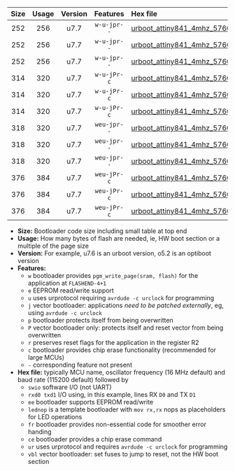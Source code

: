 |Size|Usage|Version|Features|Hex file|
|:-:|:-:|:-:|:-:|:--|
|252|256|u7.7|`w-u-jpr--`|[urboot_attiny841_4mhz_57600bps_swio_rxa2_txa1_lednop_ur_vbl.hex](https://raw.githubusercontent.com/stefanrueger/urboot.hex/main/mcus/attiny841/fcpu_4mhz/57600_bps/urboot_attiny841_4mhz_57600bps_swio_rxa2_txa1_lednop_ur_vbl.hex)|
|252|256|u7.7|`w-u-jpr--`|[urboot_attiny841_4mhz_57600bps_swio_rxa4_txa5_lednop_ur_vbl.hex](https://raw.githubusercontent.com/stefanrueger/urboot.hex/main/mcus/attiny841/fcpu_4mhz/57600_bps/urboot_attiny841_4mhz_57600bps_swio_rxa4_txa5_lednop_ur_vbl.hex)|
|252|256|u7.7|`w-u-jpr--`|[urboot_attiny841_4mhz_57600bps_swio_rxb2_txa7_lednop_ur_vbl.hex](https://raw.githubusercontent.com/stefanrueger/urboot.hex/main/mcus/attiny841/fcpu_4mhz/57600_bps/urboot_attiny841_4mhz_57600bps_swio_rxb2_txa7_lednop_ur_vbl.hex)|
|314|320|u7.7|`w-u-jPr-c`|[urboot_attiny841_4mhz_57600bps_swio_rxa2_txa1_lednop_fr_ce_ur_vbl.hex](https://raw.githubusercontent.com/stefanrueger/urboot.hex/main/mcus/attiny841/fcpu_4mhz/57600_bps/urboot_attiny841_4mhz_57600bps_swio_rxa2_txa1_lednop_fr_ce_ur_vbl.hex)|
|314|320|u7.7|`w-u-jPr-c`|[urboot_attiny841_4mhz_57600bps_swio_rxa4_txa5_lednop_fr_ce_ur_vbl.hex](https://raw.githubusercontent.com/stefanrueger/urboot.hex/main/mcus/attiny841/fcpu_4mhz/57600_bps/urboot_attiny841_4mhz_57600bps_swio_rxa4_txa5_lednop_fr_ce_ur_vbl.hex)|
|314|320|u7.7|`w-u-jPr-c`|[urboot_attiny841_4mhz_57600bps_swio_rxb2_txa7_lednop_fr_ce_ur_vbl.hex](https://raw.githubusercontent.com/stefanrueger/urboot.hex/main/mcus/attiny841/fcpu_4mhz/57600_bps/urboot_attiny841_4mhz_57600bps_swio_rxb2_txa7_lednop_fr_ce_ur_vbl.hex)|
|318|320|u7.7|`weu-jpr--`|[urboot_attiny841_4mhz_57600bps_swio_rxa2_txa1_ee_lednop_ur_vbl.hex](https://raw.githubusercontent.com/stefanrueger/urboot.hex/main/mcus/attiny841/fcpu_4mhz/57600_bps/urboot_attiny841_4mhz_57600bps_swio_rxa2_txa1_ee_lednop_ur_vbl.hex)|
|318|320|u7.7|`weu-jpr--`|[urboot_attiny841_4mhz_57600bps_swio_rxa4_txa5_ee_lednop_ur_vbl.hex](https://raw.githubusercontent.com/stefanrueger/urboot.hex/main/mcus/attiny841/fcpu_4mhz/57600_bps/urboot_attiny841_4mhz_57600bps_swio_rxa4_txa5_ee_lednop_ur_vbl.hex)|
|318|320|u7.7|`weu-jpr--`|[urboot_attiny841_4mhz_57600bps_swio_rxb2_txa7_ee_lednop_ur_vbl.hex](https://raw.githubusercontent.com/stefanrueger/urboot.hex/main/mcus/attiny841/fcpu_4mhz/57600_bps/urboot_attiny841_4mhz_57600bps_swio_rxb2_txa7_ee_lednop_ur_vbl.hex)|
|376|384|u7.7|`weu-jPr-c`|[urboot_attiny841_4mhz_57600bps_swio_rxa2_txa1_ee_lednop_fr_ce_ur_vbl.hex](https://raw.githubusercontent.com/stefanrueger/urboot.hex/main/mcus/attiny841/fcpu_4mhz/57600_bps/urboot_attiny841_4mhz_57600bps_swio_rxa2_txa1_ee_lednop_fr_ce_ur_vbl.hex)|
|376|384|u7.7|`weu-jPr-c`|[urboot_attiny841_4mhz_57600bps_swio_rxa4_txa5_ee_lednop_fr_ce_ur_vbl.hex](https://raw.githubusercontent.com/stefanrueger/urboot.hex/main/mcus/attiny841/fcpu_4mhz/57600_bps/urboot_attiny841_4mhz_57600bps_swio_rxa4_txa5_ee_lednop_fr_ce_ur_vbl.hex)|
|376|384|u7.7|`weu-jPr-c`|[urboot_attiny841_4mhz_57600bps_swio_rxb2_txa7_ee_lednop_fr_ce_ur_vbl.hex](https://raw.githubusercontent.com/stefanrueger/urboot.hex/main/mcus/attiny841/fcpu_4mhz/57600_bps/urboot_attiny841_4mhz_57600bps_swio_rxb2_txa7_ee_lednop_fr_ce_ur_vbl.hex)|

- **Size:** Bootloader code size including small table at top end
- **Usage:** How many bytes of flash are needed, ie, HW boot section or a multiple of the page size
- **Version:** For example, u7.6 is an urboot version, o5.2 is an optiboot version
- **Features:**
  + `w` bootloader provides `pgm_write_page(sram, flash)` for the application at `FLASHEND-4+1`
  + `e` EEPROM read/write support
  + `u` uses urprotocol requiring `avrdude -c urclock` for programming
  + `j` vector bootloader: applications *need to be patched externally*, eg, using `avrdude -c urclock`
  + `p` bootloader protects itself from being overwritten
  + `P` vector bootloader only: protects itself and reset vector from being overwritten
  + `r` preserves reset flags for the application in the register R2
  + `c` bootloader provides chip erase functionality (recommended for large MCUs)
  + `-` corresponding feature not present
- **Hex file:** typically MCU name, oscillator frequency (16 MHz default) and baud rate (115200 default) followed by
  + `swio` software I/O (not UART)
  + `rxd0 txd1` I/O using, in this example, lines RX `D0` and TX `D1`
  + `ee` bootloader supports EEPROM read/write
  + `lednop` is a template bootloader with `mov rx,rx` nops as placeholders for LED operations
  + `fr` bootloader provides non-essential code for smoother error handing
  + `ce` bootloader provides a chip erase command
  + `ur` uses urprotocol and requires `avrdude -c urclock` for programming
  + `vbl` vector bootloader: set fuses to jump to reset, not the HW boot section
